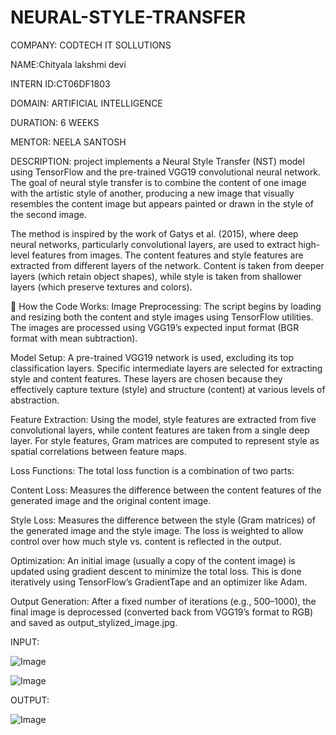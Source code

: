# NEURAL-STYLE-TRANSFER

COMPANY: CODTECH IT SOLLUTIONS

NAME:Chityala lakshmi devi

INTERN ID:CT06DF1803

DOMAIN: ARTIFICIAL INTELLIGENCE

DURATION: 6 WEEKS

MENTOR: NEELA SANTOSH

DESCRIPTION:
project implements a Neural Style Transfer (NST) model using TensorFlow and the pre-trained VGG19 convolutional neural network. The goal of neural style transfer is to combine the content of one image with the artistic style of another, producing a new image that visually resembles the content image but appears painted or drawn in the style of the second image.

The method is inspired by the work of Gatys et al. (2015), where deep neural networks, particularly convolutional layers, are used to extract high-level features from images. The content features and style features are extracted from different layers of the network. Content is taken from deeper layers (which retain object shapes), while style is taken from shallower layers (which preserve textures and colors).

📌 How the Code Works: Image Preprocessing: The script begins by loading and resizing both the content and style images using TensorFlow utilities. The images are processed using VGG19’s expected input format (BGR format with mean subtraction).

Model Setup: A pre-trained VGG19 network is used, excluding its top classification layers. Specific intermediate layers are selected for extracting style and content features. These layers are chosen because they effectively capture texture (style) and structure (content) at various levels of abstraction.

Feature Extraction: Using the model, style features are extracted from five convolutional layers, while content features are taken from a single deep layer. For style features, Gram matrices are computed to represent style as spatial correlations between feature maps.

Loss Functions: The total loss function is a combination of two parts:

Content Loss: Measures the difference between the content features of the generated image and the original content image.

Style Loss: Measures the difference between the style (Gram matrices) of the generated image and the style image. The loss is weighted to allow control over how much style vs. content is reflected in the output.

Optimization: An initial image (usually a copy of the content image) is updated using gradient descent to minimize the total loss. This is done iteratively using TensorFlow’s GradientTape and an optimizer like Adam.

Output Generation: After a fixed number of iterations (e.g., 500–1000), the final image is deprocessed (converted back from VGG19’s format to RGB) and saved as output_stylized_image.jpg.

INPUT:

![Image](https://github.com/user-attachments/assets/07f266cd-9fbf-4841-a227-5ebd3e43c882)

![Image](https://github.com/user-attachments/assets/e6921af2-2d17-4fb5-9610-f2ffaf503545)

OUTPUT:

![Image](https://github.com/user-attachments/assets/798edc47-0347-4ce2-9a00-3ac028fd63af)
